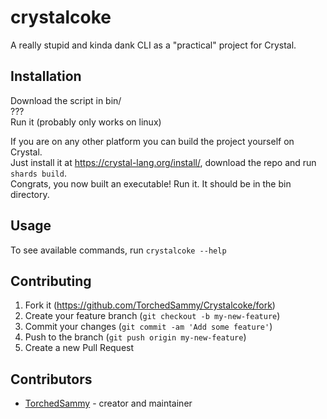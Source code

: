 # crystalcoke

A really stupid and kinda dank CLI as a "practical" project for Crystal.

## Installation

Download the script in bin/  
???  
Run it (probably only works on linux)  

If you are on any other platform you can build the project yourself on Crystal.  
Just install it at <https://crystal-lang.org/install/>, download the repo and run `shards build`.  
Congrats, you now built an executable! Run it. It should be in the bin directory.

## Usage

To see available commands, run `crystalcoke --help`

## Contributing

1. Fork it (<https://github.com/TorchedSammy/Crystalcoke/fork>)
2. Create your feature branch (`git checkout -b my-new-feature`)
3. Commit your changes (`git commit -am 'Add some feature'`)
4. Push to the branch (`git push origin my-new-feature`)
5. Create a new Pull Request

## Contributors

- [TorchedSammy](https://github.com/TorchedSammy) - creator and maintainer
